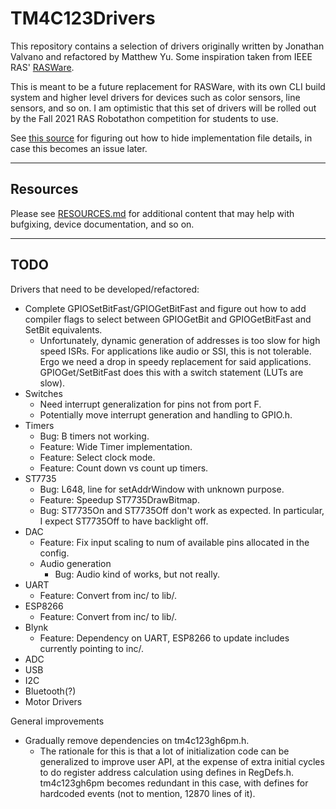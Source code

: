 # TM4C123Drivers

This repository contains a selection of drivers originally written by Jonathan Valvano and refactored by Matthew Yu. Some inspiration taken from IEEE RAS' [RASWare](https://github.com/ut-ras/Rasware).

This is meant to be a future replacement for RASWare, with its own CLI build system and higher level drivers for devices such as color sensors, line sensors, and so on. I am optimistic that this set of drivers will be rolled out by the Fall 2021 RAS Robotathon competition for students to use.

See [this source](https://renenyffenegger.ch/notes/development/languages/C-C-plus-plus/GCC/create-libraries/index) for figuring out how to hide implementation file details, in case this becomes an issue later.

---

## Resources

Please see [RESOURCES.md](resources/RESOURCES.md) for additional content that may help with bufgixing, device documentation, and so on.

---

## TODO

Drivers that need to be developed/refactored:
- Complete GPIOSetBitFast/GPIOGetBitFast and figure out how to add compiler flags to select between GPIOGetBit and GPIOGetBitFast and SetBit equivalents.
    - Unfortunately, dynamic generation of addresses is too slow for high speed ISRs. For applications like audio or SSI, this is not tolerable. Ergo we need a drop in speedy replacement for said applications. GPIOGet/SetBitFast does this with a switch statement (LUTs are slow).
- Switches
    - Need interrupt generalization for pins not from port F.
    - Potentially move interrupt generation and handling to GPIO.h.
- Timers
    - Bug: B timers not working.
    - Feature: Wide Timer implementation.
    - Feature: Select clock mode.
    - Feature: Count down vs count up timers.
- ST7735
    - Bug: L648, line for setAddrWindow with unknown purpose.
    - Feature: Speedup ST7735DrawBitmap.
    - Bug: ST7735On and ST7735Off don't work as expected. In particular, I expect ST7735Off to have backlight off.
- DAC
  - Feature: Fix input scaling to num of available pins allocated in the config.
  - Audio generation
    - Bug: Audio kind of works, but not really.
- UART
    - Feature: Convert from inc/ to lib/.
- ESP8266
    - Feature: Convert from inc/ to lib/.
- Blynk
  - Feature: Dependency on UART, ESP8266 to update includes currently pointing to inc/.
- ADC
- USB
- I2C
- Bluetooth(?)
- Motor Drivers

General improvements
- Gradually remove dependencies on tm4c123gh6pm.h. 
    - The rationale for this is that a lot of initialization code can be generalized to improve user API, at the expense of extra initial cycles to do register address calculation using defines in RegDefs.h. tm4c123gh6pm becomes redundant in this case, with defines for hardcoded events (not to mention, 12870 lines of it).
